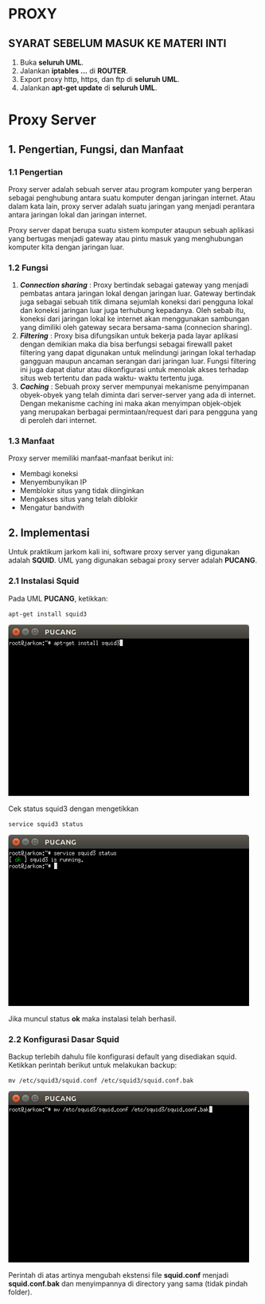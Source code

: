 # PROXY
## **SYARAT SEBELUM MASUK KE MATERI INTI**
1. Buka **seluruh UML**.
2. Jalankan **iptables ...** di **ROUTER**.
3. Export proxy http, https, dan ftp di **seluruh UML**.
4. Jalankan **apt-get update** di **seluruh UML**.

# Proxy Server
## 1. Pengertian, Fungsi, dan Manfaat
### 1.1 Pengertian
Proxy server adalah sebuah server atau program komputer yang berperan sebagai penghubung antara suatu komputer dengan jaringan internet. Atau dalam kata lain, proxy server adalah suatu jaringan yang menjadi perantara antara jaringan lokal dan jaringan internet.

Proxy server dapat berupa suatu sistem komputer ataupun sebuah aplikasi yang bertugas menjadi gateway atau pintu masuk yang menghubungan komputer kita dengan jaringan luar.

### 1.2 Fungsi
1. ***Connection sharing*** :
Proxy bertindak sebagai gateway yang menjadi pembatas antara jaringan lokal dengan jaringan luar. Gateway bertindak juga sebagai sebuah titik dimana sejumlah koneksi dari pengguna lokal dan koneksi jaringan luar juga terhubung kepadanya. Oleh sebab itu, koneksi dari jaringan lokal ke internet akan menggunakan sambungan yang dimiliki oleh gateway secara bersama-sama (connecion sharing).
2. ***Filtering*** :
Proxy bisa difungsikan untuk bekerja pada layar aplikasi dengan demikian maka dia bisa berfungsi sebagai firewalll paket filtering yang dapat digunakan untuk melindungi jaringan lokal terhadap gangguan maupun ancaman serangan dari jaringan luar. Fungsi filtering ini juga dapat diatur atau dikonfigurasi untuk menolak akses terhadap situs web tertentu dan pada waktu- waktu tertentu juga.
3. ***Caching*** :
Sebuah proxy server mempunyai mekanisme penyimpanan obyek-obyek yang telah diminta dari server-server yang ada di internet. Dengan mekanisme caching ini maka akan menyimpan objek-objek yang merupakan berbagai permintaan/request dari para pengguna yang di peroleh dari internet.

### 1.3 Manfaat
Proxy server memiliki manfaat-manfaat berikut ini:
- Membagi koneksi
- Menyembunyikan IP
- Memblokir situs yang tidak diinginkan
- Mengakses situs yang telah diblokir
- Mengatur bandwith

## 2. Implementasi
Untuk praktikum jarkom kali ini, software proxy server yang digunakan adalah **SQUID**. UML yang digunakan sebagai proxy server adalah **PUCANG**.

### 2.1 Instalasi Squid
Pada UML **PUCANG**, ketikkan:

    apt-get install squid3

![Pucang1](images/1.png)


Cek status squid3 dengan mengetikkan 

    service squid3 status

![Pucang2](images/2.png)

Jika muncul status **ok** maka instalasi telah berhasil.

### 2.2 Konfigurasi Dasar Squid
Backup terlebih dahulu file konfigurasi default yang disediakan squid. Ketikkan perintah berikut untuk melakukan backup: 

    mv /etc/squid3/squid.conf /etc/squid3/squid.conf.bak

![Pucang3](images/3.png)

Perintah di atas artinya mengubah ekstensi file **squid.conf** menjadi **squid.conf.bak** dan menyimpannya di directory yang sama (tidak pindah folder).


